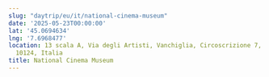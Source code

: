 ```yaml
---
slug: "daytrip/eu/it/national-cinema-museum"
date: '2025-05-23T00:00:00'
lat: '45.0694634'
lng: '7.6968477'
location: 13 scala A, Via degli Artisti, Vanchiglia, Circoscrizione 7, Torino, Piemonte,
  10124, Italia
title: National Cinema Museum
---
```



